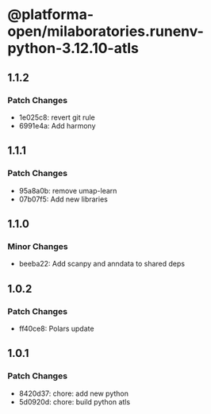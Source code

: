 # @platforma-open/milaboratories.runenv-python-3.12.10-atls

## 1.1.2

### Patch Changes

- 1e025c8: revert git rule
- 6991e4a: Add harmony

## 1.1.1

### Patch Changes

- 95a8a0b: remove umap-learn
- 07b07f5: Add new libraries

## 1.1.0

### Minor Changes

- beeba22: Add scanpy and anndata to shared deps

## 1.0.2

### Patch Changes

- ff40ce8: Polars update

## 1.0.1

### Patch Changes

- 8420d37: chore: add new python
- 5d0920d: chore: build python atls
